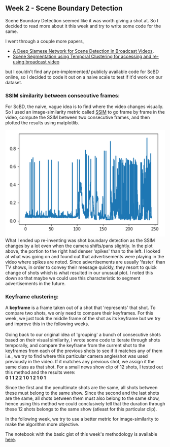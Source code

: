 ## Week 2 - Scene Boundary Detection
Scene Boundary Detection seemed like it was worth giving a shot at. So I decided to read more about it this week and try to write some code for the same.<br>

I went through a couple more papers,
* <a href="https://arxiv.org/pdf/1510.08893.pdf">A Deep Siamese Network for Scene Detection in Broadcast Videos</a>.
* <a href="http://ieeexplore.ieee.org.sci-hub.tw/xpl/artic%C2%ADleDetails.jsp?arnumber=7177476">Scene Segmentation using Temporal Clustering for accessing and re-using broadcast video</a>

but I couldn't find any pre-implemented/ publicly available code for ScBD online, so I decided to code it out on a naive scale to test if it'd work on our dataset.

### SSIM similarity between consecutive frames:
For ScBD, the naive, vague idea is to find where the video changes visually. So I used an image-similarity metric called <a href="https://en.wikipedia.org/wiki/Structural_similarity">SSIM</a> to go frame by frame in the video, compute the SSIM between two consecutive frames, and then plotted the results using matplotlib.<br>

![Consecutive frame difference](week2-1.png)
What I ended up re-inventing was shot boundary detection as the SSIM changes by a lot even when the camera shifts/pans slightly. In the plot above, the portion to the right had denser 'spikes' than to the left. I looked at what was going on and found out that advertisements were playing in the video where spikes are noted. Since advertisements are usually 'faster' than TV shows, in order to convey their message quickly, they resort to quick change of shots which is what resulted in our unusual plot. I noted this down so that maybe we could use this characteristic to segment advertisements in the future.<br>

### Keyframe clustering:
A <b>keyframe</b> is a frame taken out of a shot that 'represents' that shot. To compare two shots, we only need to compare their keyframes. For this week, we just took the middle frame of the shot as its keyframe but we try and improve this in the following weeks.<br><br>
Going back to our original idea of 'grouping' a bunch of consecutive shots based on their visual similarity, I wrote some code to iterate through shots temporally, and compare the keyframe from the current shot to the keyframes from each of the previous shots to see if it matches any of them i.e., we try to find where this particular camera angle/shot was used previously in the video. If it matches any previous shot, we assign it the same class as that shot. For a small news show clip of 12 shots, I tested out this method and the results were:<br>
<b>0 1 1 2 2 1 0 1 2 1 0 1</b><br>

Since the first and the penultimate shots are the same, all shots between these must belong to the same show. Since the second and the last shots are the same, all shots between them must also belong to the same show, hence using this method we could conclusively tell that the duration through these 12 shots belongs to the same show (atleast for this particular clip).

In the following week, we try to use a better metric for image-similarity to make the algorithm more objective.

 The notebook with the basic gist of this week's methodology is available <a href="https://github.com/eonr/ShowSegmentation/blob/master/W1&2-Keyshots/Keyshots.ipynb">here</a>.